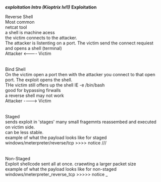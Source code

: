 ***exploitation Intro (Kioptrix lvl1)***
**Exploitation**

Reverse Shell<br/>
Most common<br/>
netcat tool<br/>
a shell is machine acess<br/>
the victim connects to the attacker.<br/>
The attacker is listenting on a port. The victim send the connect requiest and opens a shell (terminal)<br/>
Attacker &lt;---- Victim<br/>
<br/>
<br/>
Bind Shell<br/>
On the victim open a port then with the attacker you connect to that open port. The exploit opens the shell.<br/>
THe victim still offers up the shell IE -e /bin/bash<br/>
good for bypassing firwalls<br/>
a reverse shell may not work<br/>
Attacker ----&gt; Victim<br/>
<br/>
<br/>
Staged<br/>
sends exploit in 'stages' many small fragemnts reassembed and executed on victim side.<br/>
can be less stable.<br/>
example of what the payload looks like for staged<br/>
windows/meterpreter/reverse/tcp &gt;&gt;&gt;&gt; notice ///<br/>
<br/>
<br/>
Non-Staged<br/>
Exploit shellcode sent all at once. craewting a larger packet size<br/>
example of what the payload looks like for non-staged<br/>
windows/meterpreter_reverse_tcp &gt;&gt;&gt;&gt;&gt; notice _<br/>
